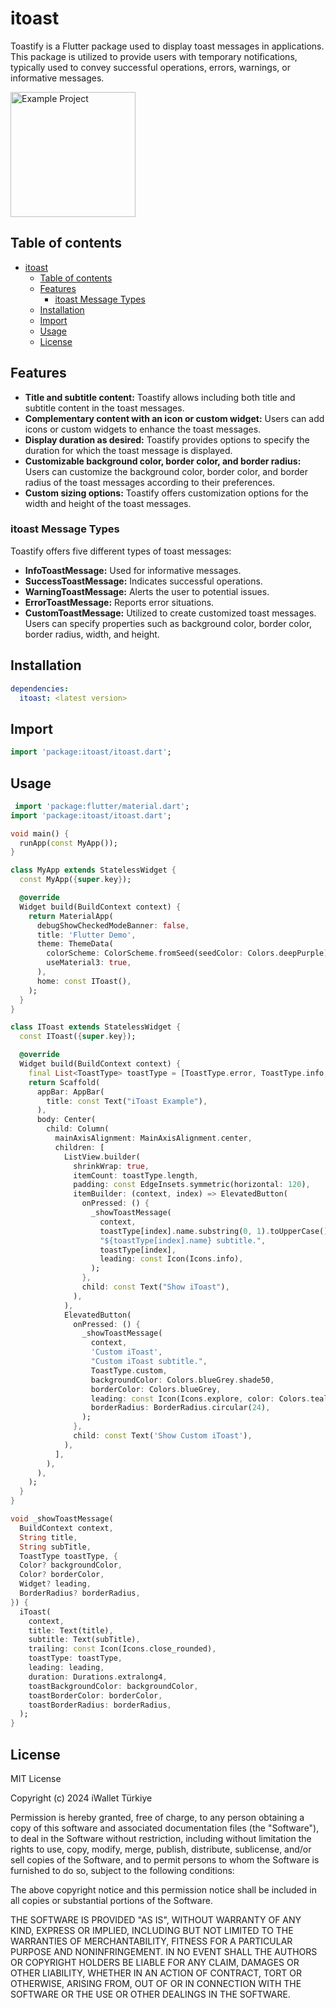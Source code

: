 # itoast
Toastify is a Flutter package used to display toast messages in applications. This package is utilized to provide users with temporary notifications, typically used to convey successful operations, errors, warnings, or informative messages.

<img src="assets/itoast.gif" alt="Example Project" style="width: 200px; height: auto;">

## Table of contents

- [itoast](#itoast)
  - [Table of contents](#table-of-contents)
  - [Features](#features)
    - [itoast Message Types](#itoast-message-types)
  - [Installation](#installation)
  - [Import](#import)
  - [Usage](#usage)
  - [License](#license)

## Features

- **Title and subtitle content:** Toastify allows including both title and subtitle content in the toast messages.
- **Complementary content with an icon or custom widget:** Users can add icons or custom widgets to enhance the toast messages.
- **Display duration as desired:** Toastify provides options to specify the duration for which the toast message is displayed.
- **Customizable background color, border color, and border radius:** Users can customize the background color, border color, and border radius of the toast messages according to their preferences.
- **Custom sizing options:** Toastify offers customization options for the width and height of the toast messages.

### itoast Message Types

Toastify offers five different types of toast messages:

- **InfoToastMessage:** Used for informative messages.
- **SuccessToastMessage:** Indicates successful operations.
- **WarningToastMessage:** Alerts the user to potential issues.
- **ErrorToastMessage:** Reports error situations.
- **CustomToastMessage:** Utilized to create customized toast messages. Users can specify properties such as background color, border color, border radius, width, and height.

## Installation
```yaml
dependencies:
  itoast: <latest version>
```

## Import
```dart
import 'package:itoast/itoast.dart';
```

## Usage

```dart
 import 'package:flutter/material.dart';
import 'package:itoast/itoast.dart';

void main() {
  runApp(const MyApp());
}

class MyApp extends StatelessWidget {
  const MyApp({super.key});

  @override
  Widget build(BuildContext context) {
    return MaterialApp(
      debugShowCheckedModeBanner: false,
      title: 'Flutter Demo',
      theme: ThemeData(
        colorScheme: ColorScheme.fromSeed(seedColor: Colors.deepPurple),
        useMaterial3: true,
      ),
      home: const IToast(),
    );
  }
}

class IToast extends StatelessWidget {
  const IToast({super.key});

  @override
  Widget build(BuildContext context) {
    final List<ToastType> toastType = [ToastType.error, ToastType.info, ToastType.success, ToastType.warning];
    return Scaffold(
      appBar: AppBar(
        title: const Text("iToast Example"),
      ),
      body: Center(
        child: Column(
          mainAxisAlignment: MainAxisAlignment.center,
          children: [
            ListView.builder(
              shrinkWrap: true,
              itemCount: toastType.length,
              padding: const EdgeInsets.symmetric(horizontal: 120),
              itemBuilder: (context, index) => ElevatedButton(
                onPressed: () {
                  _showToastMessage(
                    context,
                    toastType[index].name.substring(0, 1).toUpperCase() + toastType[index].name.substring(1),
                    "${toastType[index].name} subtitle.",
                    toastType[index],
                    leading: const Icon(Icons.info),
                  );
                },
                child: const Text("Show iToast"),
              ),
            ),
            ElevatedButton(
              onPressed: () {
                _showToastMessage(
                  context,
                  'Custom iToast',
                  "Custom iToast subtitle.",
                  ToastType.custom,
                  backgroundColor: Colors.blueGrey.shade50,
                  borderColor: Colors.blueGrey,
                  leading: const Icon(Icons.explore, color: Colors.teal),
                  borderRadius: BorderRadius.circular(24),
                );
              },
              child: const Text('Show Custom iToast'),
            ),
          ],
        ),
      ),
    );
  }
}

void _showToastMessage(
  BuildContext context,
  String title,
  String subTitle,
  ToastType toastType, {
  Color? backgroundColor,
  Color? borderColor,
  Widget? leading,
  BorderRadius? borderRadius,
}) {
  iToast(
    context,
    title: Text(title),
    subtitle: Text(subTitle),
    trailing: const Icon(Icons.close_rounded),
    toastType: toastType,
    leading: leading,
    duration: Durations.extralong4,
    toastBackgroundColor: backgroundColor,
    toastBorderColor: borderColor,
    toastBorderRadius: borderRadius,
  );
}


```

## License
 
MIT License

Copyright (c) 2024 iWallet Türkiye

Permission is hereby granted, free of charge, to any person obtaining a copy
of this software and associated documentation files (the "Software"), to deal
in the Software without restriction, including without limitation the rights
to use, copy, modify, merge, publish, distribute, sublicense, and/or sell
copies of the Software, and to permit persons to whom the Software is
furnished to do so, subject to the following conditions:

The above copyright notice and this permission notice shall be included in all
copies or substantial portions of the Software.

THE SOFTWARE IS PROVIDED "AS IS", WITHOUT WARRANTY OF ANY KIND, EXPRESS OR
IMPLIED, INCLUDING BUT NOT LIMITED TO THE WARRANTIES OF MERCHANTABILITY,
FITNESS FOR A PARTICULAR PURPOSE AND NONINFRINGEMENT. IN NO EVENT SHALL THE
AUTHORS OR COPYRIGHT HOLDERS BE LIABLE FOR ANY CLAIM, DAMAGES OR OTHER
LIABILITY, WHETHER IN AN ACTION OF CONTRACT, TORT OR OTHERWISE, ARISING FROM,
OUT OF OR IN CONNECTION WITH THE SOFTWARE OR THE USE OR OTHER DEALINGS IN THE
SOFTWARE.

